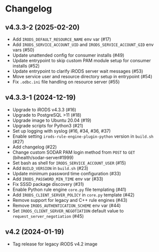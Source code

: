 # Changelog

## v4.3.3-2 (2025-02-20)

- Add `IRODS_DEFAULT_RESOURCE_NAME` env var (#17)
- Add `IRODS_SERVICE_ACCOUNT_UID` and `IRODS_SERVICE_ACCOUNT_GID` env vars (#50)
- Update unattended config for consumer installs (#49)
- Update entrypoint to skip custom PAM module setup for consumer installs (#52)
- Update entrypoint to clarify iRODS server wait messages (#53)
- Move service user and resource directory setup in entrypoint (#54)
- Fix `.odbc.ini` file handling on resource server (#55)

## v4.3.3-1 (2024-12-19)

- Upgrade to iRODS v4.3.3 (#16)
- Upgrade to PostgreSQL >11 (#18)
- Upgrade image to Ubuntu 20.04 (#19)
- Upgrade scripts for Python3 (#21)
- Set up logging with syslog (#16, #34, #36, #37)
- Enable setting `irods-rule-engine-plugin-python` version in `build.sh` (#27)
- Add changelog (#22)
- Change custom SODAR PAM login method from `POST` to `GET` (bihealth/sodar-server#1999)
- Set bash as shell for `IRODS_SERVICE_ACCOUNT_USER` (#15)
- Add `BUILD_VERSION` in `build.sh` (#23)
- Update minimum password time configuration (#33)
- Add `IRODS_PASSWORD_MIN_TIME` env var (#33)
- Fix SSSD package discovery (#31)
- Enable Python rule engine `core.py` file templating (#41)
- Add `IRODS_CLIENT_SERVER_POLICY` in `core.py` template (#42)
- Remove support for legacy and C++ rule engines (#43)
- Remove `IRODS_AUTHENTICATION_SCHEME` env var (#44)
- Set `IRODS_CLIENT_SERVER_NEGOTIATION` default value to `request_server_negotiation` (#45)

## v4.2 (2024-01-19)

- Tag release for legacy iRODS v4.2 image
